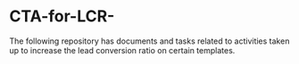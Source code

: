 # CTA-for-LCR-
The following repository has documents and tasks related to activities taken up to increase the lead conversion ratio on certain templates.
